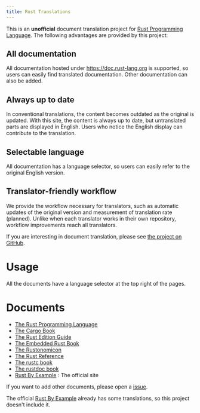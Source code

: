 ```yaml
---
title: Rust Translations
---
```


This is an **unofficial** document translation project for [Rust Programming Language](https://rust-lang.org).
The following advantages are provided by this project:

## All documentation
All documentation hosted under https://doc.rust-lang.org is supported, so users can easily find translated documentation. Other documentation can also be added.

## Always up to date
In conventional translations, the content becomes outdated as the original is updated. With this site, the content is always up to date, but untranslated parts are displayed in English. Users who notice the English display can contribute to the translation.

## Selectable language
All documentation has a language selector, so users can easily refer to the original English version.

## Translator-friendly workflow
We provide the workflow necessary for translators, such as automatic updates of the original version and measurement of translation rate (planned). Unlike when each translator works in their own repository, workflow improvements reach all translators.

If you are interesting in document translation, please see [the project on GitHub](https://github.com/rust-lang-translations/project).

# Usage

All the documents have a language selector at the top right of the pages.

# Documents

* [The Rust Programming Language](https://rust-lang-translations.org/book)
* [The Cargo Book](https://rust-lang-translations.org/cargo)
* [The Rust Edition Guide](https://rust-lang-translations.org/edition-guide)
* [The Embedded Rust Book](https://rust-lang-translations.org/embedded-book)
* [The Rustonomicon](https://rust-lang-translations.org/nomicon)
* [The Rust Reference](https://rust-lang-translations.org/reference)
* [The rustc book](https://rust-lang-translations.org/rustc)
* [The rustdoc book](https://rust-lang-translations.org/rustdoc)
* [Rust By Example](https://doc.rust-lang.org/rust-by-example) : The official site

If you want to add other documents, please open a [issue](https://github.com/rust-lang-translations/project/issues).

The official [Rust By Example](https://doc.rust-lang.org/rust-by-example) already has some translations, so this project doesn't include it.
